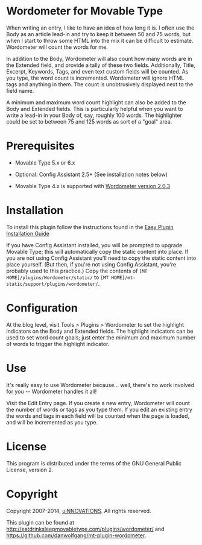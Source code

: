 # Wordometer for Movable Type

When writing an entry, I like to have an idea of how long it is. I often use
the Body as an article lead-in and try to keep it between 50 and 75 words, but
when I start to throw some HTML into the mix it can be difficult to estimate.
Wordometer will count the words for me.

In addition to the Body, Wordometer will also count how many words are in the
Extended field, and provide a tally of these two fields. Additionally, Title,
Excerpt, Keywords, Tags, and even text custom fields will be counted. As you
type, the word count is incremented. Wordometer will ignore HTML tags and
anything in them. The count is unobtrusively displayed next to the field name.

A minimum and maximum word count highlight can also be added to the Body and
Extended fields. This is particularly helpful when you want to write a lead-in
in your Body of, say, roughly 100 words. The highlighter could be set to
between 75 and 125 words as sort of a "goal" area.


# Prerequisites

* Movable Type 5.x or 6.x
* Optional: Config Assistant 2.5+ (See installation notes below)

* Movable Type 4.x is supported with [Wordometer version 2.0.3](https://github.com/danwolfgang/mt-plugin-wordometer/releases)


# Installation

To install this plugin follow the instructions found in the [Easy Plugin Installation Guide](https://github.com/openmelody/melody/wiki/install-EasyPluginInstallGuide)

If you have Config Assistant installed, you will be prompted to upgrade Movable
Type; this will automatically copy the static content into place. If you are
not using Config Assistant you'll need to copy the static content into place
yourself. (But then, if you're not using Config Assistant, you're probably used
to this practice.) Copy the contents of `[MT HOME]/plugins/Wordometer/static/`
to `[MT HOME]/mt-static/support/plugins/wordometer/`.

# Configuration

At the blog level, visit Tools > Plugins > Wordometer to set the highlight
indicators on the Body and Extended fields. The highlight indicators can be
used to set word count goals; just enter the minimum and maximum number of
words to trigger the highlight indicator.


# Use

It's really easy to use Wordometer because... well, there's no work involved
for you -- Wordometer handles it all!

Visit the Edit Entry page. If you create a new entry, Wordometer will count the
number of words or tags as you type them. If you edit an existing entry the
words and tags in each field will be counted when the page is loaded, and will
be incremented as you type.


# License #

This program is distributed under the terms of the GNU General Public License,
version 2.

# Copyright #

Copyright 2007-2014, [uiNNOVATIONS](http://uinnovations.com). All rights reserved.

This plugin can be found at http://eatdrinksleepmovabletype.com/plugins/wordometer/ and https://github.com/danwolfgang/mt-plugin-wordometer.

